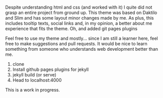 Despite understanding html and css (and worked with it) I quite did not grasp an entire project from ground up. This theme was based on Daktilo and Slim and has some layout minor changes made by me. As plus, this includes tooltip texts, social links and, in my opinion, a better about me experience that fits the theme. Oh, and added git pages plugins

Feel free to use my theme and mostly... since I am still a learner here, feel free to make suggestions and pull requests. It would be nice to learn something from someone who understands web development better than me.


1. clone
2. Install github pages plugins for jekyll
3. jekyll build (or serve)
4. Head to localhost:4000

This is a work in progress.